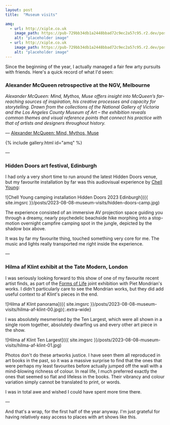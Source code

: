 ```yaml
---
layout: post
title:  "Museum visits"

amq:
  - url: http://xiple.co.uk
    image_path: https://pub-729bb34db1a2448bbad72c9ec2a57c95.r2.dev/posts/2023-08-08-museum-visits/alexander-mcqueen-00.jpg
    alt: "placeholder image"
  - url: http://xiple.co.uk
    image_path: https://pub-729bb34db1a2448bbad72c9ec2a57c95.r2.dev/posts/2023-08-08-museum-visits/alexander-mcqueen-01.jpg
    alt: "placeholder image"
---
```


Since the beginning of the year, I actually managed a fair few arty pursuits with friends. Here's a quick record of what I'd seen:

### Alexander McQueen retrospective at the NGV, Melbourne

_Alexander McQueen: Mind, Mythos, Muse offers insight into McQueen’s far-reaching sources of inspiration, his creative processes and capacity for storytelling. Drawn from the collections of the National Gallery of Victoria and the Los Angeles County Museum of Art – the exhibition reveals common themes and visual reference points that connect his practice with that of artists and designers throughout history._

&mdash; [Alexander McQueen: Mind, Mythos, Muse](https://www.ngv.vic.gov.au/alexander-mcqueen-macquarie/)

{% include gallery.html id="amq" %}

&mdash;

### Hidden Doors art festival, Edinburgh

I had only a very short time to run around the latest Hidden Doors venue, but my favourite installation by far was this audiovisual experience by [Chell Young](https://hiddendoorarts.org/event/chell-young-2/):

![Chell Young camping installation Hidden Doors 2023 Edinburgh]({{ site.imgsrc }}/posts/2023-08-08-museum-visits/hidden-doors-camp.jpg)

The experience consisted of an immersive AV projection space guiding you through a dreamy, nearly psychedelic beachside hike morphing into a stop-motion overnight campfire camping spot in the jungle, depicted by the shadow box above. 

It was by far my favourite thing, touched something very core for me. The music and lights really transported me right inside the experience.

&mdash;

### Hilma af Klint exhibit at the Tate Modern, London

I was seriously looking forward to this show of one of my favourite recent artist finds, as part of the [Forms of Life](https://www.tate.org.uk/whats-on/tate-modern/hilma-af-klint-piet-mondrian) joint exhibition with Piet Mondrian's works. I didn't particularly care to see the Mondrian works, but they did add useful context to af Klint's pieces in the end.

![Hilma af Klint panorama]({{ site.imgsrc }}/posts/2023-08-08-museum-visits/hilma-af-klint-00.jpg){:.extra-wide}

I was absolutely mesmerised by the Ten Largest, which were all shown in a single room together, absolutely dwarfing us and every other art piece in the show. 

![Hilma af Klint Ten Largest]({{ site.imgsrc }}/posts/2023-08-08-museum-visits/hilma-af-klint-01.jpg)

Photos don't do these artworks justice. I have seen them all reproduced in art books in the past, so it was a massive surprise to find that the ones that were perhaps my least favourites before actually jumped off the wall with a mind-blowing richness of colour. In real life, I much preferred exactly the ones that seemed so flat and lifeless in the books. Their vibrancy and colour variation simply cannot be translated to print, or words.

I was in total awe and wished I could have spent more time there.

&mdash;

And that's a wrap, for the first half of the year anyway. I'm just grateful for having relatively easy access to places with art shows like this.


